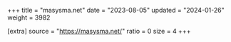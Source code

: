 +++
title = "masysma.net"
date = "2023-08-05"
updated = "2024-01-26"
weight = 3982

[extra]
source = "https://masysma.net/"
ratio = 0
size = 4
+++
